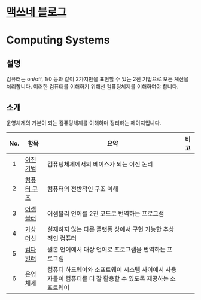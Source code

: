 <style type="text/css">
  @import url("/css/style-header.css");
</style>

# [맥쓰네 블로그](/ "https://home-max.github.io")

# Computing Systems
## 설명
컴퓨터는 on/off, 1/0 등과 같이 2가지만을 표현할 수 있는 2진 기법으로 모든 계산을 처리합니다.
이러한 컴퓨터를 이해하기 위해선 컴퓨팅체제를 이해하여야 합니다.

## 소개
운영체제의 기본이 되는 컴퓨팅체제를 이해하며 정리하는 페이지입니다.


| No. | 항목 | 요약 | 비고 |
| :---: | --- | --- | --- |
| 1 | [이진 기법](./boolean_expression "https://home-max.github.io/operating_systems/computing_systems/boolean_expression") | 컴퓨팅체제에서의 베이스가 되는 이진 논리 | |
| 2 | [컴퓨터 구조](./computer_architecture "https://home-max.github.io/operating_systems/computing_systems/computer_architecture") | 컴퓨터의 전반적인 구조 이해 | |
| 3 | [어셈블러](./assembler "https://home-max.github.io/operating_systems/computing_systems/assembler") | 어셈블리 언어를 2진 코드로 번역하는 프로그램 | |
| 4 | [가상머신](./virtual_machine "https://home-max.github.io/operating_systems/computing_systems/virtual_machine") | 실재하지 않는 다른 플랫폼 상에서 구현 가능한 추상적인 컴퓨터 | |
| 5 | [컴파일러](./compiler "https://home-max.github.io/operating_systems/computing_systems/compiler") | 원본 언어에서 대상 언어로 프로그램을 번역하는 프로그램 | |
| 6 | [운영체제](./operating_systems "https://home-max.github.io/operating_systems/computing_systems/operating_systems") | 컴퓨터 하드웨어와 소프트웨어 시스템 사이에서 사용자들이 컴퓨터를 더 잘 활용할 수 있도록 제공하는 소프트웨어 | |